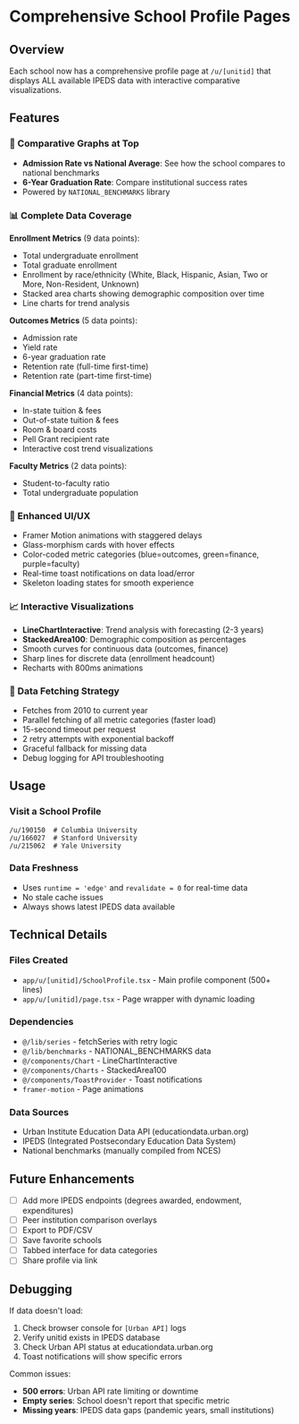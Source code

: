 # Comprehensive School Profile Pages

## Overview

Each school now has a comprehensive profile page at `/u/[unitid]` that displays ALL available IPEDS data with interactive comparative visualizations.

## Features

### 🎯 Comparative Graphs at Top

- **Admission Rate vs National Average**: See how the school compares to national benchmarks
- **6-Year Graduation Rate**: Compare institutional success rates
- Powered by `NATIONAL_BENCHMARKS` library

### 📊 Complete Data Coverage

**Enrollment Metrics** (9 data points):

- Total undergraduate enrollment
- Total graduate enrollment
- Enrollment by race/ethnicity (White, Black, Hispanic, Asian, Two or More, Non-Resident, Unknown)
- Stacked area charts showing demographic composition over time
- Line charts for trend analysis

**Outcomes Metrics** (5 data points):

- Admission rate
- Yield rate
- 6-year graduation rate
- Retention rate (full-time first-time)
- Retention rate (part-time first-time)

**Financial Metrics** (4 data points):

- In-state tuition & fees
- Out-of-state tuition & fees
- Room & board costs
- Pell Grant recipient rate
- Interactive cost trend visualizations

**Faculty Metrics** (2 data points):

- Student-to-faculty ratio
- Total undergraduate population

### 🎨 Enhanced UI/UX

- Framer Motion animations with staggered delays
- Glass-morphism cards with hover effects
- Color-coded metric categories (blue=outcomes, green=finance, purple=faculty)
- Real-time toast notifications on data load/error
- Skeleton loading states for smooth experience

### 📈 Interactive Visualizations

- **LineChartInteractive**: Trend analysis with forecasting (2-3 years)
- **StackedArea100**: Demographic composition as percentages
- Smooth curves for continuous data (outcomes, finance)
- Sharp lines for discrete data (enrollment headcount)
- Recharts with 800ms animations

### 🔄 Data Fetching Strategy

- Fetches from 2010 to current year
- Parallel fetching of all metric categories (faster load)
- 15-second timeout per request
- 2 retry attempts with exponential backoff
- Graceful fallback for missing data
- Debug logging for API troubleshooting

## Usage

### Visit a School Profile

```
/u/190150  # Columbia University
/u/166027  # Stanford University
/u/215062  # Yale University
```

### Data Freshness

- Uses `runtime = 'edge'` and `revalidate = 0` for real-time data
- No stale cache issues
- Always shows latest IPEDS data available

## Technical Details

### Files Created

- `app/u/[unitid]/SchoolProfile.tsx` - Main profile component (500+ lines)
- `app/u/[unitid]/page.tsx` - Page wrapper with dynamic loading

### Dependencies

- `@/lib/series` - fetchSeries with retry logic
- `@/lib/benchmarks` - NATIONAL_BENCHMARKS data
- `@/components/Chart` - LineChartInteractive
- `@/components/Charts` - StackedArea100
- `@/components/ToastProvider` - Toast notifications
- `framer-motion` - Page animations

### Data Sources

- Urban Institute Education Data API (educationdata.urban.org)
- IPEDS (Integrated Postsecondary Education Data System)
- National benchmarks (manually compiled from NCES)

## Future Enhancements

- [ ] Add more IPEDS endpoints (degrees awarded, endowment, expenditures)
- [ ] Peer institution comparison overlays
- [ ] Export to PDF/CSV
- [ ] Save favorite schools
- [ ] Tabbed interface for data categories
- [ ] Share profile via link

## Debugging

If data doesn't load:

1. Check browser console for `[Urban API]` logs
2. Verify unitid exists in IPEDS database
3. Check Urban API status at educationdata.urban.org
4. Toast notifications will show specific errors

Common issues:

- **500 errors**: Urban API rate limiting or downtime
- **Empty series**: School doesn't report that specific metric
- **Missing years**: IPEDS data gaps (pandemic years, small institutions)
